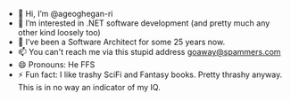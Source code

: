 - 👋 Hi, I’m @ageoghegan-ri
- 👀 I’m interested in .NET software development (and pretty much any other kind loosely too)
- 🌱 I’ve been a Software Architect for some 25 years now.
- 📫 You can't reach me via this stupid address goaway@spammers.com 
- 😄 Pronouns: He FFS
- ⚡ Fun fact: I like trashy SciFi and Fantasy books.  Pretty thrashy anyway.  This is in no way an indicator of my IQ.

<!---
ageoghegan-ri/ageoghegan-ri is a ✨ special ✨ repository because its `README.md` (this file) appears on your GitHub profile.
You can click the Preview link to take a look at your changes.
--->
